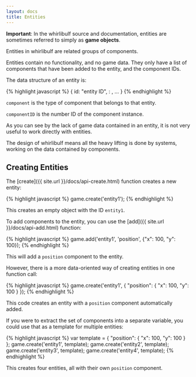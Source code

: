```yaml
---
layout: docs
title: Entities
---
```


**Important**: In the whirlibulf source and documentation, entities are
sometimes referred to simply as **game objects**.

Entities in whirlibulf are related groups of components.

Entities contain no functionality, and no game data.
They only have a list of components that have been added to the entity, and the
component IDs.

The data structure of an entity is:

{% highlight javascript %}
{
  id: "entity ID",
  <component>: <componentID>,
  ...
}
{% endhighlight %}

`component` is the type of component that belongs to that entity.

`componentID` is the number ID of the component instance.

As you can see by the lack of game data contained in an entity, it is not very
useful to work directly with entities.

The design of whirlibulf means all the heavy lifting is done by systems, working
on the data contained by components.

## Creating Entities

The [create]({{ site.url }}/docs/api-create.html) function creates a new entity:

{% highlight javascript %}
game.create('entity1');
{% endhighlight %}

This creates an empty object with the ID `entity1`.

To add components to the entity, you can use the [add]({{ site.url }}/docs/api-add.html)
function:

{% highlight javascript %}
game.add('entity1', 'position', {"x": 100, "y": 100});
{% endhighlight %}

This will add a `position` component to the entity.

However, there is a more data-oriented way of creating entities in one function call:

{% highlight javascript %}
game.create('entity1', {
  "position": {
    "x": 100,
    "y": 100
  }
});
{% endhighlight %}

This code creates an entity with a `position` component automatically added.

If you were to extract the set of components into a separate variable, you could
use that as a template for multiple entities:

{% highlight javascript %}
var template = {
  "position": {
    "x": 100,
    "y": 100
  }
};
game.create('entity1', template);
game.create('entity2', template);
game.create('entity3', template);
game.create('entity4', template);
{% endhighlight %}

This creates four entities, all with their own `position` component.
